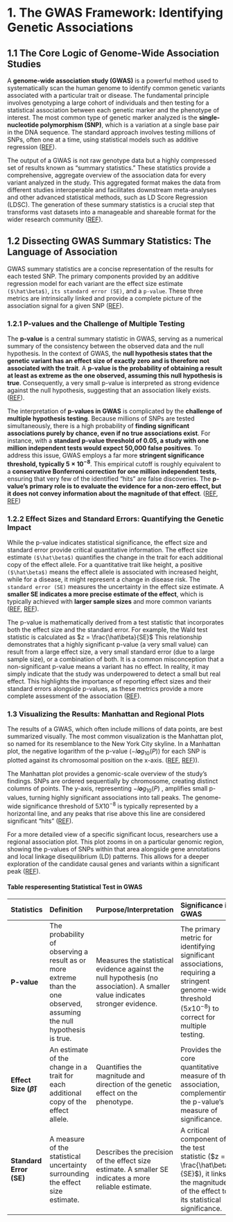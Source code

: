 # 1. The GWAS Framework: Identifying Genetic Associations

## 1.1 The Core Logic of Genome-Wide Association Studies

A **genome-wide association study (GWAS)** is a powerful method used to
systematically scan the human genome to identify common genetic variants
associated with a particular trait or disease. The fundamental principle
involves genotyping a large cohort of individuals and then testing for a
statistical association between each genetic marker and the phenotype of
interest. The most common type of genetic marker analyzed is the
**single-nucleotide polymorphism (SNP)**, which is a variation at a
single base pair in the DNA sequence. The standard approach involves
testing millions of SNPs, often one at a time, using statistical models
such as additive regression
([REF](https://www.mv.helsinki.fi/home/mjxpirin/GWAS_course/material/GWAS2.html)).

The output of a GWAS is not raw genotype data but a highly compressed
set of results known as “summary statistics.” These statistics provide a
comprehensive, aggregate overview of the association data for every
variant analyzed in the study. This aggregated format makes the data
from different studies interoperable and facilitates downstream
meta-analyses and other advanced statistical methods, such as LD Score
Regression (LDSC). The generation of these summary statistics is a
crucial step that transforms vast datasets into a manageable and
shareable format for the wider research community
([REF](https://www.ebi.ac.uk/gwas/docs/summary-statistics-format)).

## 1.2 Dissecting GWAS Summary Statistics: The Language of Association

GWAS summary statistics are a concise representation of the results for
each tested SNP. The primary components provided by an additive
regression model for each variant are the effect size estimate
`($\hat\beta$)`, `its standard error (SE)`, and a `p-value`. These three
metrics are intrinsically linked and provide a complete picture of the
association signal for a given SNP
([REF](https://www.mv.helsinki.fi/home/mjxpirin/GWAS_course/material/GWAS2.html)).

### 1.2.1 P-values and the Challenge of Multiple Testing

The **p-value** is a central summary statistic in GWAS, serving as a
numerical summary of the consistency between the observed data and the
null hypothesis. In the context of GWAS, the **null hypothesis states
that the genetic variant has an effect size of exactly zero and is
therefore not associated with the trait**. A **p-value is the
probability of obtaining a result at least as extreme as the one
observed, assuming this null hypothesis is true**. Consequently, a very
small p-value is interpreted as strong evidence against the null
hypothesis, suggesting that an association likely exists.
([REF](https://www.mv.helsinki.fi/home/mjxpirin/GWAS_course/material/GWAS2.html)).

The interpretation of **p-values in GWAS** is complicated by the
**challenge of multiple hypothesis testing**. Because millions of SNPs
are tested simultaneously, there is a high probability of **finding
significant associations purely by chance, even if no true associations
exist**. For instance, with a **standard p-value threshold of 0.05, a
study with one million independent tests would expect 50,000 false
positives**. To address this issue, GWAS employs a far more **stringent
significance threshold, typically 5 × 10<sup>−8</sup>**. This empirical
cutoff is roughly equivalent to a **conservative Bonferroni correction
for one million independent tests**, ensuring that very few of the
identified “hits” are false discoveries. The **p-value’s primary role is
to evaluate the evidence for a non-zero effect, but it does not convey
information about the magnitude of that effect**.
([REF](https://www.mv.helsinki.fi/home/mjxpirin/GWAS_course/material/GWAS2.html),
[REF](https://taylorandfrancis.com/knowledge/Medicine_and_healthcare/Epidemiology/Manhattan_plot/))

### 1.2.2 Effect Sizes and Standard Errors: Quantifying the Genetic Impact

While the p-value indicates statistical significance, the effect size
and standard error provide critical quantitative information. The effect
size estimate `($\hat\beta$)` quantifies the change in the trait for
each additional copy of the effect allele. For a quantitative trait like
height, a positive `($\hat\beta$)` means the effect allele is associated
with increased height, while for a disease, it might represent a change
in disease risk. The `standard error (SE)` measures the uncertainty in
the effect size estimate. A **smaller SE indicates a more precise
estimate of the effect**, which is typically achieved with **larger
sample sizes** and more common variants
([REF](https://www.mv.helsinki.fi/home/mjxpirin/GWAS_course/material/GWAS2.html),
[REF](https://www.mv.helsinki.fi/home/mjxpirin/GWAS_course/material/GWAS3.html)).

The p-value is mathematically derived from a test statistic that
incorporates both the effect size and the standard error. For example,
the Wald test statistic is calculated as $z = \frac{\hat\beta}{SE}$ This
relationship demonstrates that a highly significant p-value (a very
small value) can result from a large effect size, a very small standard
error (due to a large sample size), or a combination of both. It is a
common misconception that a non-significant p-value means a variant has
no effect. In reality, it may simply indicate that the study was
underpowered to detect a small but real effect. This highlights the
importance of reporting effect sizes and their standard errors alongside
p-values, as these metrics provide a more complete assessment of the
association
([REF](https://www.mv.helsinki.fi/home/mjxpirin/GWAS_course/material/GWAS3.html)).

### 1.3 Visualizing the Results: Manhattan and Regional Plots

The results of a GWAS, which often include millions of data points, are
best summarized visually. The most common visualization is the Manhattan
plot, so named for its resemblance to the New York City skyline. In a
Manhattan plot, the negative logarithm of the p-value
(−*l**o**g*<sub>10</sub>(*P*)) for each SNP is plotted against its
chromosomal position on the x-axis.
([REF](https://taylorandfrancis.com/knowledge/Medicine_and_healthcare/Epidemiology/Manhattan_plot/),
[REF](https://pmc.ncbi.nlm.nih.gov/articles/PMC2865585/#:~:text=Manhattan%20plots%20represent%20the%20P,the%20decimal%20point%20plus%20one))).

The Manhattan plot provides a genomic-scale overview of the study’s
findings. SNPs are ordered sequentially by chromosome, creating distinct
columns of points. The y-axis, representing −*l**o**g*<sub>10</sub>(*P*)
, amplifies small p-values, turning highly significant associations into
tall peaks. The genome-wide significance threshold of
5*X*10<sup>−8</sup> is typically represented by a horizontal line, and
any peaks that rise above this line are considered significant “hits”
([REF](https://taylorandfrancis.com/knowledge/Medicine_and_healthcare/Epidemiology/Manhattan_plot/)).

For a more detailed view of a specific significant locus, researchers
use a regional association plot. This plot zooms in on a particular
genomic region, showing the p-values of SNPs within that area alongside
gene annotations and local linkage disequilibrium (LD) patterns. This
allows for a deeper exploration of the candidate causal genes and
variants within a significant peak
([REF](https://taylorandfrancis.com/knowledge/Medicine_and_healthcare/Epidemiology/Manhattan_plot/)).

#### Table resperesenting Statistical Test in GWAS

<table>
<colgroup>
<col style="width: 25%" />
<col style="width: 25%" />
<col style="width: 25%" />
<col style="width: 25%" />
</colgroup>
<thead>
<tr>
<th style="text-align: left;">Statistics</th>
<th style="text-align: left;">Definition</th>
<th style="text-align: left;">Purpose/Interpretation</th>
<th style="text-align: left;">Significance in GWAS</th>
</tr>
</thead>
<tbody>
<tr>
<td style="text-align: left;"><strong>P-value</strong></td>
<td style="text-align: left;">The probability of observing a result as
or more extreme than the one observed, assuming the null hypothesis is
true.</td>
<td style="text-align: left;">Measures the statistical evidence against
the null hypothesis (no association). A smaller value indicates stronger
evidence.</td>
<td style="text-align: left;">The primary metric for identifying
significant associations, requiring a stringent genome-wide threshold
(<span class="math inline">5<em>x</em>10<sup>−8</sup></span>) to correct
for multiple testing.</td>
</tr>
<tr>
<td style="text-align: left;"><strong>Effect Size (<span
class="math inline"><em>β̂</em></span>)</strong></td>
<td style="text-align: left;">An estimate of the change in a trait for
each additional copy of the effect allele.</td>
<td style="text-align: left;">Quantifies the magnitude and direction of
the genetic effect on the phenotype.</td>
<td style="text-align: left;">Provides the core quantitative measure of
the association, complementing the p-value’s measure of
significance.</td>
</tr>
<tr>
<td style="text-align: left;"><strong>Standard Error (SE)</strong></td>
<td style="text-align: left;">A measure of the statistical uncertainty
surrounding the effect size estimate.</td>
<td style="text-align: left;">Describes the precision of the effect size
estimate. A smaller SE indicates a more reliable estimate.</td>
<td style="text-align: left;">A critical component of the test statistic
(<span class="math inline">$z = \frac{\hat\beta}{SE}$</span>), it links
the magnitude of the effect to its statistical significance.</td>
</tr>
</tbody>
</table>
